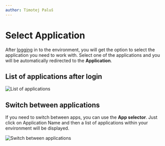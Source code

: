 ```yaml
---
author: Timotej Paluš
---
```


# Select Application
After [logging](/en/user-guide/model-driven-apps/basic-app-elements/login-to-app/) in to the environment, you will get the option to select the application you need to work with. Select one of the applications and you will be automatically redirected to the **Application**. 

## List of applications after login

![List of applications](/.attachments/ModelDrivenAppUserGuide/ListOfApplications.png)

## Switch between applications

If you need to switch between apps, you can use the **App selector**. Just click on Application Name and then a list of applications within your environment will be displayed.

![Switch between applications](/.attachments/ModelDrivenAppUserGuide/appSelector.png)
